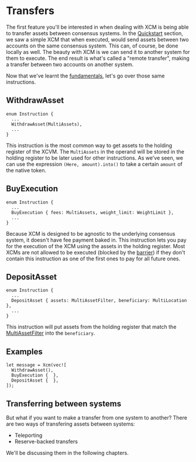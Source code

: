 # Transfers

The first feature you'll be interested in when dealing with XCM is being able to transfer assets between consensus systems.
In the [Quickstart](../../overview/README.md) section, we saw a simple XCM that when executed, would send assets between two accounts on the same consensus system.
This can, of course, be done locally as well. The beauty with XCM is we can send it to another system for them to execute.
The end result is what's called a "remote transfer", making a transfer between two accounts on another system.

Now that we've learnt the [fundamentals](../../fundamentals/README.md), let's go over those same instructions.

## WithdrawAsset

```rust,noplayground
enum Instruction {
  ...
  WithdrawAsset(MultiAssets),
  ...
}
```

This instruction is the most common way to get assets to the holding register of the XCVM.
The `MultiAssets` in the operand will be stored in the holding register to be later used for other instructions.
As we've seen, we can use the expression `(Here, amount).into()` to take a certain `amount` of the native token.

## BuyExecution

```rust,noplayground
enum Instruction {
  ...
  BuyExecution { fees: MultiAssets, weight_limit: WeightLimit },
  ...
}
```

Because XCM is designed to be agnostic to the underlying consensus system, it doesn't have fee payment baked in.
This instruction lets you pay for the execution of the XCM using the assets in the holding register.
Most XCMs are not allowed to be executed (blocked by the [barrier](TODO:link)) if they don't contain this instruction as one of the first ones to pay for all future ones.

## DepositAsset

```rust,noplayground
enum Instruction {
  ...
  DepositAsset { assets: MultiAssetFilter, beneficiary: MultiLocation },
  ...
}
```

This instruction will put assets from the holding register that match the [MultiAssetFilter](../../fundamentals/multiasset.md) into the `beneficiary`.

## Examples

```rust,noplayground
let message = Xcm(vec![
  WithdrawAsset(),
  BuyExecution {  },
  DepositAsset {  },
]);
```

## Transferring between systems

But what if you want to make a transfer from one system to another?
There are two ways of transfering assets between systems:
- Teleporting
- Reserve-backed transfers

We'll be discussing them in the following chapters.
